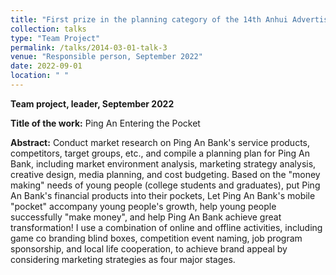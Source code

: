 ```yaml
---
title: "First prize in the planning category of the 14th Anhui Advertising Art Competition for College Students"
collection: talks
type: "Team Project"
permalink: /talks/2014-03-01-talk-3
venue: "Responsible person, September 2022"
date: 2022-09-01
location: " "
---
```


**Team project, leader, September 2022**

**Title of the work:** Ping An Entering the Pocket

**Abstract:** Conduct market research on Ping An Bank's service products, competitors, target groups, etc., and compile a planning plan for Ping An Bank, including market environment analysis, marketing strategy analysis, creative design, media planning, and cost budgeting. Based on the "money making" needs of young people (college students and graduates), put Ping An Bank's financial products into their pockets, Let Ping An Bank's mobile "pocket" accompany young people's growth, help young people successfully "make money", and help Ping An Bank achieve great transformation! I use a combination of online and offline activities, including game co branding blind boxes, competition event naming, job program sponsorship, and local life cooperation, to achieve brand appeal by considering marketing strategies as four major stages.
